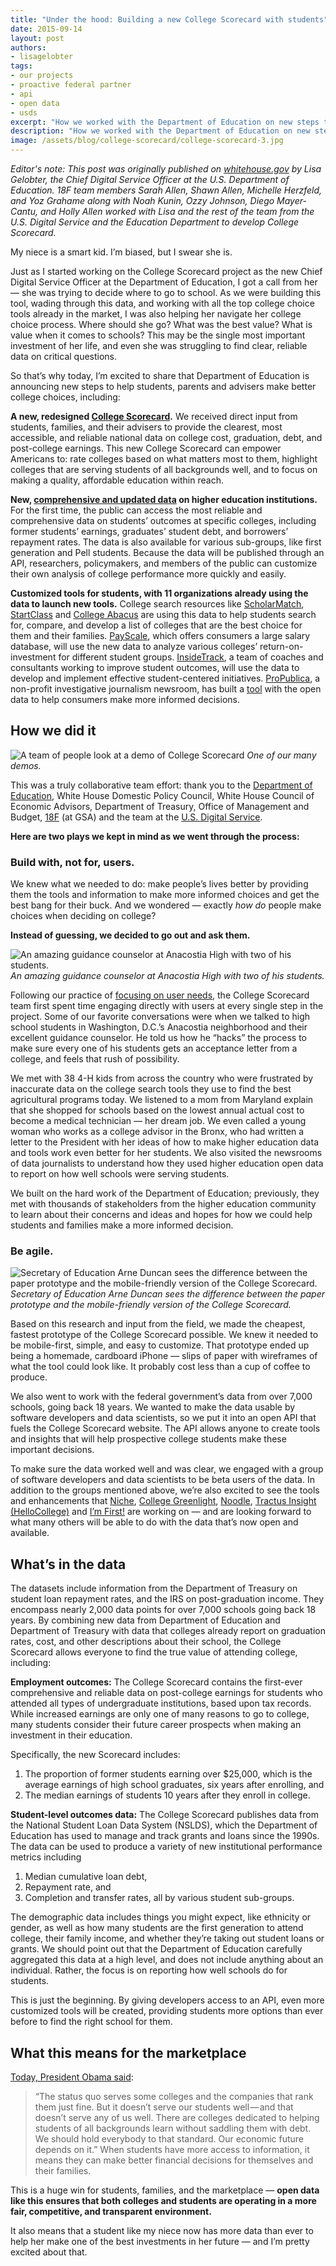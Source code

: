 ```yaml
---
title: "Under the hood: Building a new College Scorecard with students"
date: 2015-09-14
layout: post
authors:
- lisagelobter
tags:
- our projects
- proactive federal partner
- api
- open data
- usds
excerpt: "How we worked with the Department of Education on new steps to help students, parents and advisers make better college choices, including a new College Scorecard, comprehensive and updated data on higher education institutions, and customized tools using this new data."
description: "How we worked with the Department of Education on new steps to help students, parents and advisers make better college choices, including a new College Scorecard, comprehensive and updated data on higher education institutions, and customized tools using this new data."
image: /assets/blog/college-scorecard/college-scorecard-3.jpg
---
```


*Editor's note: This post was originally published on [whitehouse.gov](https://www.whitehouse.gov/blog/2015/09/12/under-hood-building-new-college-scorecard-students) by Lisa Gelobter, the Chief Digital Service Officer at the U.S. Department of Education. 18F team members Sarah Allen, Shawn Allen, Michelle Herzfeld, and Yoz Grahame along with Noah Kunin, Ozzy Johnson, Diego Mayer-Cantu, and Holly Allen worked with Lisa and the rest of the team from the U.S. Digital Service and the Education Department to develop College Scorecard.*

My niece is a smart kid. I’m biased, but I swear she is.

Just as I started working on the College Scorecard project as the new Chief Digital Service Officer at the Department of Education, I got a call from her — she was trying to decide where to go to school. As we were building this tool, wading through this data, and working with all the top college choice tools already in the market, I was also helping her navigate her college choice process. Where should she go? What was the best value? What is value when it comes to schools? This may be the single most important investment of her life, and even she was struggling to find clear, reliable data on critical questions.

So that’s why today, I’m excited to share that Department of Education is announcing new steps to help students, parents and advisers make better college choices, including:

**A new, redesigned [College Scorecard](https://collegescorecard.ed.gov/).** We received direct input from students, families, and their advisers to provide the clearest, most accessible, and reliable national data on college cost, graduation, debt, and post-college earnings. This new College Scorecard can empower Americans to: rate colleges based on what matters most to them, highlight colleges that are serving students of all backgrounds well, and to focus on making a quality, affordable education within reach.

**New, [comprehensive and updated data](https://collegescorecard.ed.gov/data/) on higher education institutions.**
For the first time, the public can access the most reliable and comprehensive data on students’ outcomes at specific colleges, including former students’ earnings, graduates’ student debt, and borrowers’ repayment rates. The data is also available for various sub-groups, like first generation and Pell students. Because the data will be published through an API, researchers, policymakers, and members of the public can customize their own analysis of college performance more quickly and easily.

**Customized tools for students, with 11 organizations already using the data to launch new tools.**
College search resources like [ScholarMatch](http://scholarmatcher.scholarmatch.org/), [StartClass](http://www.startclass.com/) and [College Abacus](https://collegeabacus.org/) are using this data to help students search for, compare, and develop a list of colleges that are the best choice for them and their families. [PayScale](http://www.payscale.com/college-roi/roi-by-income-level), which offers consumers a large salary database, will use the new data to analyze various colleges’ return-on-investment for different student groups. [InsideTrack](http://www.insidetrack.com/), a team of coaches and consultants working to improve student outcomes, will use the data to develop and implement effective student-centered initiatives. [ProPublica](https://www.propublica.org/), a non-profit investigative journalism newsroom, has built a [tool](https://projects.propublica.org/colleges/) with the open data to help consumers make more informed decisions.

## How we did it

![A team of people look at a demo of College Scorecard](/assets/blog/college-scorecard/college-scorecard-1.jpg)
*One of our many demos.*

This was a truly collaborative team effort: thank you to the [Department of Education](http://www.ed.gov/), White House Domestic Policy Council, White House Council of Economic Advisors, Department of Treasury, Office of Management and Budget, [18F](https://18f.gsa.gov/) (at GSA) and the team at the [U.S. Digital Service](https://www.whitehouse.gov/digital/united-states-digital-service).

**Here are two plays we kept in mind as we went through the process:**

### Build with, not for, users.
We knew what we needed to do: make people’s lives better by providing them the tools and information to make more informed choices and get the best bang for their buck. And we wondered — exactly *how do* people make choices when deciding on college?

**Instead of guessing, we decided to go out and ask them.**

![An amazing guidance counselor at Anacostia High with two of his students.](/assets/blog/college-scorecard/college-scorecard-2.jpg)
*An amazing guidance counselor at Anacostia High with two of his students.*

Following our practice of [focusing on user needs](https://playbook.cio.gov/#play1), the College Scorecard team first spent time engaging directly with users at every single step in the project. Some of our favorite conversations were when we talked to high school students in Washington, D.C.’s Anacostia neighborhood and their excellent guidance counselor. He told us how he “hacks” the process to make sure every one of his students gets an acceptance letter from a college, and feels that rush of possibility.

We met with 38 4-H kids from across the country who were frustrated by inaccurate data on the college search tools they use to find the best agricultural programs today. We listened to a mom from Maryland explain that she shopped for schools based on the lowest annual actual cost to become a medical technician — her dream job. We even called a young woman who works as a college advisor in the Bronx, who had written a letter to the President with her ideas of how to make higher education data and tools work even better for her students. We also visited the newsrooms of data journalists to understand how they used higher education open data to report on how well schools were serving students.

We built on the hard work of the Department of Education; previously, they met with thousands of stakeholders from the higher education community to learn about their concerns and ideas and hopes for how we could help students and families make a more informed decision.

### Be agile.

![Secretary of Education Arne Duncan sees the difference between the paper prototype and the mobile-friendly version of the College Scorecard.](/assets/blog/college-scorecard/college-scorecard-3.jpg)
*Secretary of Education Arne Duncan sees the difference between the paper prototype and the mobile-friendly version of the College Scorecard.*

Based on this research and input from the field, we made the cheapest, fastest prototype of the College Scorecard possible. We knew it needed to be mobile-first, simple, and easy to customize. That prototype ended up being a homemade, cardboard iPhone — slips of paper with wireframes of what the tool could look like. It probably cost less than a cup of coffee to produce.

We also went to work with the federal government’s data from over 7,000 schools, going back 18 years. We wanted to make the data usable by software developers and data scientists, so we put it into an open API that fuels the College Scorecard website. The API allows anyone to create tools and insights that will help prospective college students make these important decisions.

To make sure the data worked well and was clear, we engaged with a group of software developers and data scientists to be beta users of the data. In addition to the groups mentioned above, we’re also excited to see the tools and enhancements that [Niche](https://niche.com/), [College Greenlight](https://www.collegegreenlight.com/), [Noodle](https://www.noodle.com/), [Tractus Insight (HelloCollege)](https://tractusinsight.com/) and [I’m First!](http://www.imfirst.org/) are working on — and are looking forward to what many others will be able to do with the data that’s now open and available.

## What’s in the data

The datasets include information from the Department of Treasury on student loan repayment rates, and the IRS on post-graduation income. They encompass nearly 2,000 data points for over 7,000 schools going back 18 years. By combining new data from Department of Education and Department of Treasury with data that colleges already report on graduation rates, cost, and other descriptions about their school, the College Scorecard allows everyone to find the true value of attending college, including:

**Employment outcomes:** The College Scorecard contains the first-ever comprehensive and reliable data on post-college earnings for students who attended all types of undergraduate institutions, based upon tax records. While increased earnings are only one of many reasons to go to college, many students consider their future career prospects when making an investment in their education.

Specifically, the new Scorecard includes:
1. The proportion of former students earning over $25,000, which is the average earnings of high school graduates, six years after enrolling, and
2. The median earnings of students 10 years after they enroll in college.

**Student-level outcomes data:** The College Scorecard publishes data from the National Student Loan Data System (NSLDS), which the Department of Education has used to manage and track grants and loans since the 1990s. The data can be used to produce a variety of new institutional performance metrics including
1. Median cumulative loan debt,
2. Repayment rate, and
3. Completion and transfer rates, all by various student sub-groups.

The demographic data includes things you might expect, like ethnicity or gender, as well as how many students are the first generation to attend college, their family income, and whether they’re taking out student loans or grants. We should point out that the Department of Education carefully aggregated this data at a high level, and does not include anything about an individual. Rather, the focus is on reporting how well schools do for students.

This is just the beginning. By giving developers access to an API, even more customized tools will be created, providing students more options than ever before to find the right school for them.

## What this means for the marketplace

[Today, President Obama said](https://www.youtube.com/watch?t=1&v=Tpaj9Sm7i7I):

>“The status quo serves some colleges and the companies that rank them just fine. But it doesn’t serve our students well — and that doesn’t serve any of us well. There are colleges dedicated to helping students of all backgrounds learn without saddling them with debt. We should hold everybody to that standard. Our economic future depends on it.”
When students have more access to information, it means they can make better financial decisions for themselves and their families.

This is a huge win for students, families, and the marketplace — **open data like this ensures that both colleges and students are operating in a more fair, competitive, and transparent environment.**

It also means that a student like my niece now has more data than ever to help her make one of the best investments in her future — and I’m pretty excited about that.

